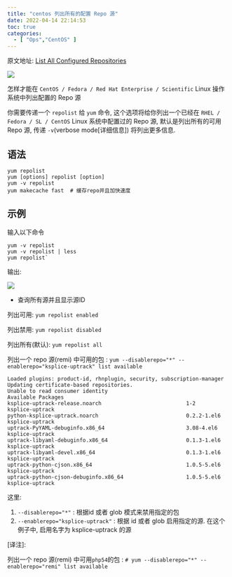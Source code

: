 ```yaml
---
title: "centos 列出所有的配置 Repo 源"
date: 2022-04-14 22:14:53
toc: true
categories:
  - [ "Ops","CentOS" ]
---
```


原文地址: [List All Configured Repositories](http://www.cyberciti.biz/faq/centos-fedora-redhat-yum-repolist-command-tolist-package-repositories/)

[![](https://file.wulicode.com/yuque/202208/04/23/3702WBzwpknV.gif)](http://www.cyberciti.biz/faq/category/redhat-and-friends/)

怎样才能在 `CentOS / Fedora / Red Hat Enterprise / Scientific` Linux 操作系统中列出配置的 Repo 源

你需要传递一个 `repolist` 给 `yum` 命令, 这个选项将给你列出一个已经在 `RHEL / Fedora / SL / CentOS` Linux 系统中配置过的
Repo 源, 默认是列出所有的可用 Repo 源, 传递 `-v`(verbose mode[详细信息]) 将列出更多信息.

## 语法

```
yum repolist
yum [options] repolist [option]
yum -v repolist
yum makecache fast  # 缓存repo并且加快速度
```

## 示例

输入以下命令

```
yum -v repolist
yum -v repolist | less
yum repolist`
```

输出:

![](https://file.wulicode.com/yuque/202208/04/23/4035yvEFT9ok.png?x-oss-process=image/resize,h_160)

- 查询所有源并且显示源ID

列出可用:  `yum repolist enabled`

列出禁用:  `yum repolist disabled`

列出所有(默认):  `yum repolist all`

列出一个 repo 源(remi) 中可用的包 : `yum --disablerepo="*" --enablerepo="ksplice-uptrack" list available`

```
Loaded plugins: product-id, rhnplugin, security, subscription-manager
Updating certificate-based repositories.
Unable to read consumer identity
Available Packages
ksplice-uptrack-release.noarch                           1-2                       ksplice-uptrack
python-ksplice-uptrack.noarch                            0.2.2-1.el6               ksplice-uptrack
uptrack-PyYAML-debuginfo.x86_64                          3.08-4.el6                ksplice-uptrack
uptrack-libyaml-debuginfo.x86_64                         0.1.3-1.el6               ksplice-uptrack
uptrack-libyaml-devel.x86_64                             0.1.3-1.el6               ksplice-uptrack
uptrack-python-cjson.x86_64                              1.0.5-5.el6               ksplice-uptrack
uptrack-python-cjson-debuginfo.x86_64                    1.0.5-5.el6               ksplice-uptrack
```

这里:

1. `--disablerepo="*"` : 根据id 或者 glob 模式来禁用指定的包
2. `--enablerepo="ksplice-uptrack"` : 根据 id 或者 glob 启用指定的源. 在这个例子中, 启用名字为 ksplice-uptrack 的源

[译注]:

列出一个 repo 源(remi) 中可用`php54`的包 : `# yum --disablerepo="*" --enablerepo="remi" list available`

